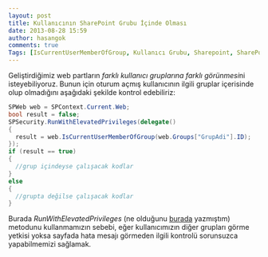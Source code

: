 ```yaml
---
layout: post
title: Kullanıcının SharePoint Grubu İçinde Olması
date: 2013-08-28 15:59
author: hasangok
comments: true
Tags: [IsCurrentUserMemberOfGroup, Kullanıcı Grubu, Sharepoint, SharePoint]
---
```

Geliştirdiğimiz web partların *farklı kullanıcı gruplarına farklı görünmesi*ni isteyebiliyoruz. Bunun için oturum açmış kullanıcının ilgili gruplar içerisinde olup olmadığını aşağıdaki şekilde kontrol edebiliriz:

```csharp
SPWeb web = SPContext.Current.Web;
bool result = false;
SPSecurity.RunWithElevatedPrivileges(delegate()
{
  result = web.IsCurrentUserMemberOfGroup(web.Groups["GrupAdi"].ID);
});
if (result == true)
{
  //grup içindeyse çalışacak kodlar
}
else
{
  //grupta değilse çalışacak kodlar
}
```
Burada *RunWithElevatedPrivileges* (ne olduğunu <a title="Web Partta Full Control Yetkisi" href="http://www.hasangok.com.tr/226/web-partta-full-control-yetkisi.html">burada</a> yazmıştım) metodunu kullanmamızın sebebi, eğer kullanıcımızın diğer grupları görme yetkisi yoksa sayfada hata mesajı görmeden ilgili kontrolü sorunsuzca yapabilmemizi sağlamak.
